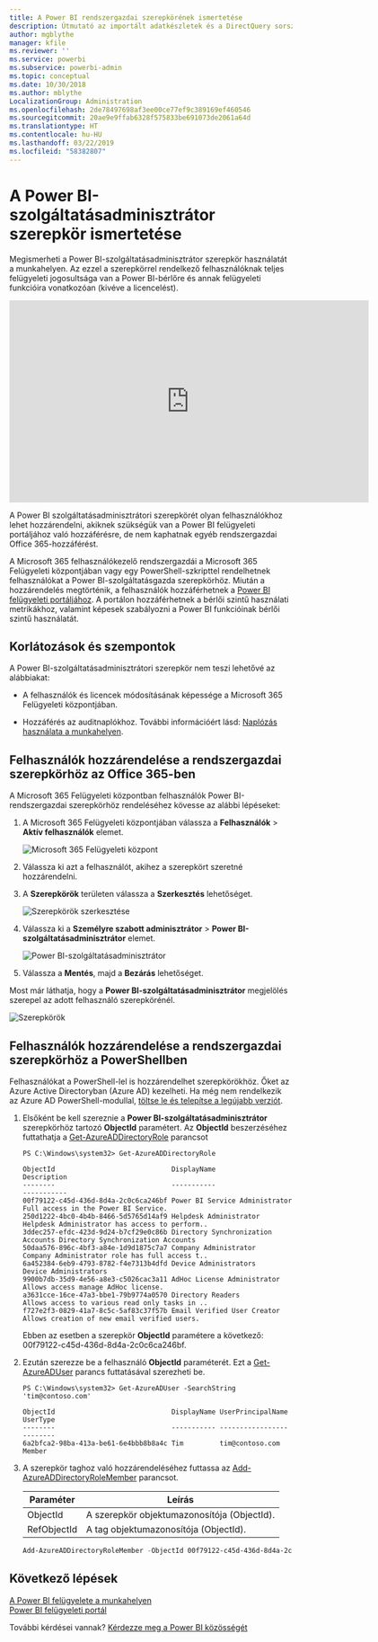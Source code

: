 ```yaml
---
title: A Power BI rendszergazdai szerepkörének ismertetése
description: Útmutató az importált adatkészletek és a DirectQuery sorszintű biztonságának konfigurálásához a Power BI szolgáltatásban.
author: mgblythe
manager: kfile
ms.reviewer: ''
ms.service: powerbi
ms.subservice: powerbi-admin
ms.topic: conceptual
ms.date: 10/30/2018
ms.author: mblythe
LocalizationGroup: Administration
ms.openlocfilehash: 2de78497698af3ee00ce77ef9c389169ef460546
ms.sourcegitcommit: 20ae9e9ffab6328f575833be691073de2061a64d
ms.translationtype: HT
ms.contentlocale: hu-HU
ms.lasthandoff: 03/22/2019
ms.locfileid: "58382807"
---
```

# <a name="understanding-the-power-bi-service-administrator-role"></a>A Power BI-szolgáltatásadminisztrátor szerepkör ismertetése

Megismerheti a Power BI-szolgáltatásadminisztrátor szerepkör használatát a munkahelyen. Az ezzel a szerepkörrel rendelkező felhasználóknak teljes felügyeleti jogosultsága van a Power BI-bérlőre és annak felügyeleti funkcióira vonatkozóan (kivéve a licencelést).

<iframe width="640" height="360" src="https://www.youtube.com/embed/PQRbdJgEm3k?showinfo=0" frameborder="0" allowfullscreen></iframe>

A Power BI szolgáltatásadminisztrátori szerepkörét olyan felhasználókhoz lehet hozzárendelni, akiknek szükségük van a Power BI felügyeleti portáljához való hozzáférésre, de nem kaphatnak egyéb rendszergazdai Office 365-hozzáférést.

A Microsoft 365 felhasználókezelő rendszergazdái a Microsoft 365 Felügyeleti központjában vagy egy PowerShell-szkripttel rendelhetnek felhasználókat a Power BI-szolgáltatásgazda szerepkörhöz. Miután a hozzárendelés megtörténik, a felhasználók hozzáférhetnek a [Power BI felügyeleti portáljához](service-admin-portal.md). A portálon hozzáférhetnek a bérlői szintű használati metrikákhoz, valamint képesek szabályozni a Power BI funkcióinak bérlői szintű használatát.

## <a name="limitations-and-considerations"></a>Korlátozások és szempontok

A Power BI-szolgáltatásadminisztrátori szerepkör nem teszi lehetővé az alábbiakat:

* A felhasználók és licencek módosításának képessége a Microsoft 365 Felügyeleti központjában.

* Hozzáférés az auditnaplókhoz. További információért lásd: [Naplózás használata a munkahelyen](service-admin-auditing.md).

## <a name="assign-users-to-the-admin-role-in-office-365"></a>Felhasználók hozzárendelése a rendszergazdai szerepkörhöz az Office 365-ben

A Microsoft 365 Felügyeleti központban felhasználók Power BI-rendszergazdai szerepkörhöz rendeléséhez kövesse az alábbi lépéseket:

1. A Microsoft 365 Felügyeleti központjában válassza a **Felhasználók** > **Aktív felhasználók** elemet.

    ![Microsoft 365 Felügyeleti központ](media/service-admin-role/powerbi-admin-users.png)

1. Válassza ki azt a felhasználót, akihez a szerepkört szeretné hozzárendelni.

1. A **Szerepkörök** területen válassza a **Szerkesztés** lehetőséget.

    ![Szerepkörök szerkesztése](media/service-admin-role/powerbi-admin-edit-roles.png)

1. Válassza ki a **Személyre szabott adminisztrátor** > **Power BI-szolgáltatásadminisztrátor** elemet.

    ![Power BI-szolgáltatásadminisztrátor](media/service-admin-role/powerbi-admin-role.png)

1. Válassza a **Mentés**, majd a **Bezárás** lehetőséget.

Most már láthatja, hogy a **Power BI-szolgáltatásadminisztrátor** megjelölés szerepel az adott felhasználó szerepkörénél.

![Szerepkörök](media/service-admin-role/powerbi-admin-role-set.png)

## <a name="assign-users-to-the-admin-role-with-powershell"></a>Felhasználók hozzárendelése a rendszergazdai szerepkörhöz a PowerShellben

Felhasználókat a PowerShell-lel is hozzárendelhet szerepkörökhöz. Őket az Azure Active Directoryban (Azure AD) kezelheti. Ha még nem rendelkezik az Azure AD PowerShell-modullal, [töltse le és telepítse a legújabb verziót](https://www.powershellgallery.com/packages/AzureAD/).

1. Elsőként be kell szereznie a **Power BI-szolgáltatásadminisztrátor** szerepkörhöz tartozó **ObjectId** paramétert. Az **ObjectId** beszerzéséhez futtathatja a [Get-AzureADDirectoryRole](/powershell/module/azuread/get-azureaddirectoryrole) parancsot

    ```
    PS C:\Windows\system32> Get-AzureADDirectoryRole

    ObjectId                             DisplayName                        Description
    --------                             -----------                        -----------
    00f79122-c45d-436d-8d4a-2c0c6ca246bf Power BI Service Administrator     Full access in the Power BI Service.
    250d1222-4bc0-4b4b-8466-5d5765d14af9 Helpdesk Administrator             Helpdesk Administrator has access to perform..
    3ddec257-efdc-423d-9d24-b7cf29e0c86b Directory Synchronization Accounts Directory Synchronization Accounts
    50daa576-896c-4bf3-a84e-1d9d1875c7a7 Company Administrator              Company Administrator role has full access t..
    6a452384-6eb9-4793-8782-f4e7313b4dfd Device Administrators              Device Administrators
    9900b7db-35d9-4e56-a8e3-c5026cac3a11 AdHoc License Administrator        Allows access manage AdHoc license.
    a3631cce-16ce-47a3-bbe1-79b9774a0570 Directory Readers                  Allows access to various read only tasks in ..
    f727e2f3-0829-41a7-8c5c-5af83c37f57b Email Verified User Creator        Allows creation of new email verified users.
    ```

    Ebben az esetben a szerepkör **ObjectId** paramétere a következő: 00f79122-c45d-436d-8d4a-2c0c6ca246bf.

1. Ezután szerezze be a felhasználó **ObjectId** paraméterét. Ezt a [Get-AzureADUser](/powershell/module/azuread/get-azureaduser) parancs futtatásával szerezheti be.

    ```
    PS C:\Windows\system32> Get-AzureADUser -SearchString 'tim@contoso.com'

    ObjectId                             DisplayName UserPrincipalName      UserType
    --------                             ----------- -----------------      --------
    6a2bfca2-98ba-413a-be61-6e4bbb8b8a4c Tim         tim@contoso.com        Member
    ```

1. A szerepkör taghoz való hozzárendeléséhez futtassa az [Add-AzureADDirectoryRoleMember](/powershell/module/azuread/add-azureaddirectoryrolemember) parancsot.

    | Paraméter | Leírás |
    | --- | --- |
    | ObjectId |A szerepkör objektumazonosítója (ObjectId). |
    | RefObjectId |A tag objektumazonosítója (ObjectId). |

    ```powershell
    Add-AzureADDirectoryRoleMember -ObjectId 00f79122-c45d-436d-8d4a-2c0c6ca246bf -RefObjectId 6a2bfca2-98ba-413a-be61-6e4bbb8b8a4c
    ```

## <a name="next-steps"></a>Következő lépések

[A Power BI felügyelete a munkahelyen](service-admin-administering-power-bi-in-your-organization.md)  
[Power BI felügyeleti portál](service-admin-portal.md)  

További kérdései vannak? [Kérdezze meg a Power BI közösségét](http://community.powerbi.com/)